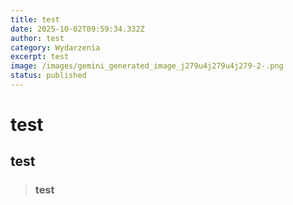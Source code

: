 ```yaml
---
title: test
date: 2025-10-02T09:59:34.332Z
author: test
category: Wydarzenia
excerpt: test
image: /images/gemini_generated_image_j279u4j279u4j279-2-.png
status: published
---
```

# t﻿est

## t﻿est

> ### t﻿est